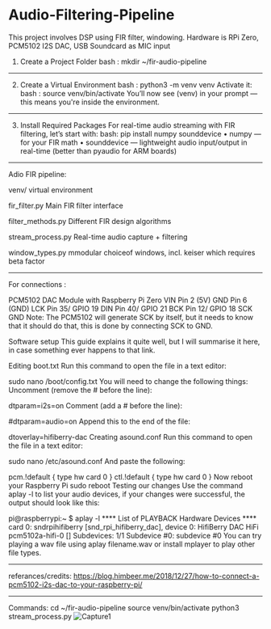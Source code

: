 # Audio-Filtering-Pipeline
This project involves DSP using FIR filter, windowing. Hardware is RPi Zero, PCM5102 I2S DAC, USB Soundcard as MIC input

1. Create a Project Folder
bash : mkdir ~/fir-audio-pipeline
________________________________________
2. Create a Virtual Environment
bash : python3 -m venv venv
Activate it:
bash : source venv/bin/activate
You’ll now see (venv) in your prompt — this means you're inside the environment.
________________________________________
3. Install Required Packages
For real-time audio streaming with FIR filtering, let’s start with:
bash: pip install numpy sounddevice
•	numpy — for your FIR math
•	sounddevice — lightweight audio input/output in real-time (better than pyaudio for ARM boards)

________________________________________
Adio FIR pipeline:

venv/                  virtual environment

fir_filter.py          Main FIR filter interface

filter_methods.py      Different FIR design algorithms

stream_process.py      Real-time audio capture + filtering

window_types.py        mmodular choiceof windows, incl. keiser which requires beta factor
________________________________________
For connections :

PCM5102 DAC Module	with Raspberry Pi Zero
VIN	Pin 2 (5V)
GND	Pin 6 (GND)
LCK	Pin 35/ GPIO 19
DIN	Pin 40/ GPIO 21
BCK	Pin 12/ GPIO 18
SCK	GND
Note: The PCM5102 will generate SCK by itself, but it needs to know that it should do that, this is done by connecting SCK to GND. 

Software setup
This guide explains it quite well, but I will summarise it here, in case something ever happens to that link.

Editing boot.txt
Run this command to open the file in a text editor:

sudo nano /boot/config.txt
You will need to change the following things:
Uncomment (remove the # before the line):

dtparam=i2s=on
Comment (add a # before the line):

#dtparam=audio=on
Append this to the end of the file:

dtoverlay=hifiberry-dac
Creating asound.conf
Run this command to open the file in a text editor:

sudo nano /etc/asound.conf
And paste the following:

pcm.!default  {
 type hw card 0
}
ctl.!default {
 type hw card 0
}
Now reboot your Raspberry Pi
sudo reboot
Testing our changes
Use the command aplay -l to list your audio devices, if your changes were successful, the output should look like this:

pi@raspberrypi:~ $ aplay -l
 **** List of PLAYBACK Hardware Devices ****
 card 0: sndrpihifiberry [snd_rpi_hifiberry_dac], device 0: HifiBerry DAC HiFi pcm5102a-hifi-0 []
   Subdevices: 1/1
   Subdevice #0: subdevice #0
You can try playing a wav file using aplay filename.wav or install mplayer to play other file types.
________________________________________
referances/credits: https://blog.himbeer.me/2018/12/27/how-to-connect-a-pcm5102-i2s-dac-to-your-raspberry-pi/
________________________________________
Commands:
cd ~/fir-audio-pipeline
source venv/bin/activate
python3 stream_process.py
![Capture1](https://github.com/user-attachments/assets/8d929871-fcaf-411b-b259-1539dec50f53)



